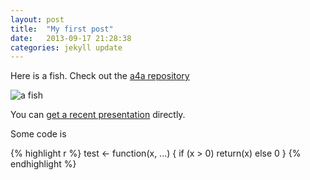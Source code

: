 ```yaml
---
layout: post
title:  "My first post"
date:   2013-09-17 21:28:38
categories: jekyll update
---
```


Here is a fish.  Check out the [a4a repository][a4a]

[a4a]: https://github.com/ejardim/a4a

![a fish](http://upload.wikimedia.org/wikipedia/commons/thumb/8/81/Aquarium_fish.jpg/800px-Aquarium_fish.jpg)

You can [get a recent presentation](https://github.com/ejardim/a4a/raw/master/dissemination/2013-WCSAM/model-average/Millar_modelAveraging.pdf) directly.

Some code is

{% highlight r %}
test <-
function(x, ...)
{
  if (x > 0) return(x) else 0
}
{% endhighlight %}
